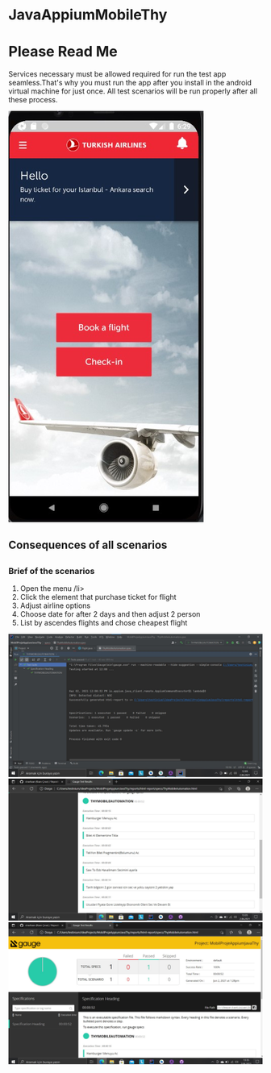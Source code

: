 # JavaAppiumMobileThy
 
<h1>Please Read Me</h1>

<p> Services necessary must be allowed required for run the test app seamless.That's why you must run the app after you install in the android virtual machine for just once. All test scenarios will be run properly after all these process.</p>

<img src="StartScreen.jpg">

<h2>Consequences of all scenarios<h2>

<h3>Brief of the scenarios </h3>

<ol>
  <li>Open the menu /li>
  <li>Click the element that purchase ticket for flight</li>
  <li>Adjust airline options</li>
  <li>Choose date for after 2 days and then adjust 2 person</li>
  <li>List by ascendes flights and chose cheapest flight</li>

</ol>

 
 <img src = "THYMobilAutomationProjectSuccesfully.jpg">
 
 <img src = "ReportGauge.jpg">

 <img src = "ReportGauge2.jpg">
